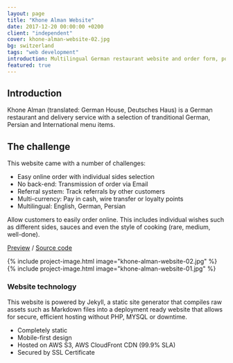 ```yaml
---
layout: page
title: "Khone Alman Website"
date: 2017-12-20 00:00:00 +0200
client: "independent"
cover: khone-alman-website-02.jpg
bg: switzerland
tags: "web development"
introduction: Multilingual German restaurant website and order form, powered by Vue.js
featured: true
---
```


## Introduction

Khone Alman (translated: German House, Deutsches Haus) is a German restaurant and delivery service with a selection of tranditional German, Persian and International menu items.

## The challenge

This website came with a number of challenges:

- Easy online order with individual sides selection
- No back-end: Transmission of order via Email
- Referral system: Track referrals by other customers
- Multi-currency: Pay in cash, wire transfer or loyalty points
- Multilingual: English, German, Persian

Allow customers to easily order online. This includes individual wishes such as different sides, sauces and even the style of cooking (rare, medium, well-done).

[Preview](https://khone-alman.ir/en/) / [Source code](https://github.com/franzos/khone-alman.com)

{% include project-image.html image="khone-alman-website-02.jpg" %}
{% include project-image.html image="khone-alman-website-01.jpg" %}

### Website technology

This website is powered by Jekyll, a static site generator that compiles raw assets such as Markdown files into a deployment ready website that allows for secure, efficient hosting without PHP, MYSQL or downtime.

- Completely static
- Mobile-first design
- Hosted on AWS S3, AWS CloudFront CDN (99.9% SLA)
- Secured by SSL Certificate
